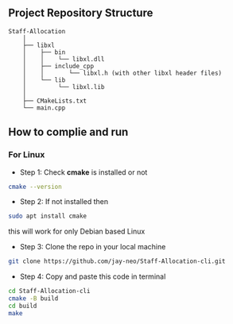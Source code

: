 
## Project Repository Structure
```
Staff-Allocation
    │
    ├── libxl
    │    ├── bin
    │    │    └── libxl.dll
    │    ├── include_cpp
    │    │       └── libxl.h (with other libxl header files)
    │    └── lib
    │         └── libxl.lib
    │
    ├── CMakeLists.txt
    └── main.cpp

```

## How to complie and run

### For Linux

- Step 1: Check **cmake** is installed or not
```sh
cmake --version
```

- Step 2: If not installed then
```sh
sudo apt install cmake
```
this will work for only Debian based Linux

- Step 3: Clone the repo in your local machine
```sh
git clone https://github.com/jay-neo/Staff-Allocation-cli.git
```

- Step 4: Copy and paste this code in terminal
```sh
cd Staff-Allocation-cli
cmake -B build
cd build
make

```


